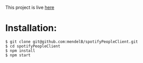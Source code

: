 This project is live [here](http://spotify-people-client.herokuapp.com/)

# Installation:

```
$ git clone git@github.com:mendelB/spotifyPeopleClient.git
$ cd spotifyPeopleClient
$ npm install
$ npm start
```